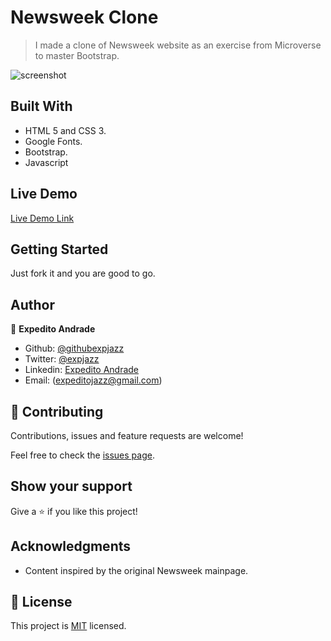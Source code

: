 # Newsweek Clone

> I made a clone of Newsweek website as an exercise from Microverse to master Bootstrap.

![screenshot](./images/screenshot.png)

## Built With

- HTML 5 and CSS 3.
- Google Fonts.
- Bootstrap.
- Javascript

## Live Demo

[Live Demo Link](https://raw.githack.com/expjazz/newsweek-clone/mainpage/index.html)

## Getting Started

Just fork it and you are good to go.

## Author

👤 **Expedito Andrade**

- Github: [@githubexpjazz](https://github.com/expjazz)
- Twitter: [@expjazz](https://twitter.com/expeditoandrade13)
- Linkedin: [Expedito Andrade](https://www.linkedin.com/in/expedito-andrade-3645151a4/)
- Email: (expeditojazz@gmail.com)

## 🤝 Contributing

Contributions, issues and feature requests are welcome!

Feel free to check the [issues page](issues/).

## Show your support

Give a ⭐️ if you like this project!

## Acknowledgments

- Content inspired by the original Newsweek mainpage.

## 📝 License

This project is [MIT](./LICENSE) licensed.
